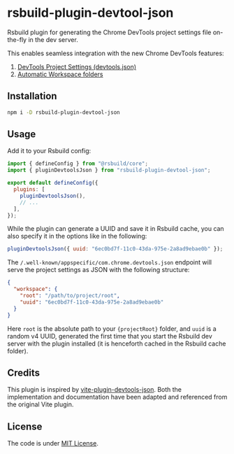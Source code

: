 # rsbuild-plugin-devtool-json

Rsbuild plugin for generating the Chrome DevTools project settings file on-the-fly in the dev server.

This enables seamless integration with the new Chrome DevTools features:

1. [DevTools Project Settings (devtools.json)](https://goo.gle/devtools-json-design)
2. [Automatic Workspace folders](http://goo.gle/devtools-automatic-workspace-folders)

## Installation

```bash
npm i -D rsbuild-plugin-devtool-json
```

## Usage

Add it to your Rsbuild config:

```js
import { defineConfig } from "@rsbuild/core";
import { pluginDevtoolsJson } from "rsbuild-plugin-devtool-json";

export default defineConfig({
  plugins: [
    pluginDevtoolsJson(),
    // ...
  ],
});
```

While the plugin can generate a UUID and save it in Rsbuild cache, you can also specify it in the options like in the following:

```js
pluginDevtoolsJson({ uuid: "6ec0bd7f-11c0-43da-975e-2a8ad9ebae0b" });
```

The `/.well-known/appspecific/com.chrome.devtools.json` endpoint will serve the project settings as JSON with the following structure:

```json
{
  "workspace": {
    "root": "/path/to/project/root",
    "uuid": "6ec0bd7f-11c0-43da-975e-2a8ad9ebae0b"
  }
}
```

Here `root` is the absolute path to your `{projectRoot}` folder, and `uuid` is a random v4 UUID, generated the first time that you start the Rsbuild dev server with the plugin installed (it is henceforth cached in the Rsbuild cache folder).

## Credits

This plugin is inspired by [vite-plugin-devtools-json](https://github.com/ChromeDevTools/vite-plugin-devtools-json). Both the implementation and documentation have been adapted and referenced from the original Vite plugin.

## License

The code is under [MIT License](LICENSE).
